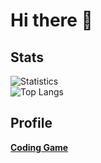 # Hi there 👋

## Stats

<!--
**Tomi-Tom/Tomi-Tom** is a ✨ _special_ ✨ repository because its `README.md` (this file) appears on your GitHub profile.

Here are some ideas to get you started:

- 🔭 I’m currently working on ...
- 🌱 I’m currently learning ...
- 👯 I’m looking to collaborate on ...
- 🤔 I’m looking for help with ...
- 💬 Ask me about ...
- 📫 How to reach me: ...
- 😄 Pronouns: ...
- ⚡ Fun fact: ...
-->

![Statistics](https://github-readme-stats.vercel.app/api?username=Tomi-Tom&show_icons=true&count_private=true&theme=radical)  
![Top Langs](https://github-readme-stats.vercel.app/api/top-langs/?username=Tomi-Tom&theme=radical&layout=compact&langs_count=6)

## Profile

**<a href="https://www.codingame.com/profile/c643a0a08db226de31351613b37d42ef0635484">Coding Game</a>**
